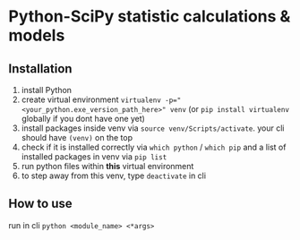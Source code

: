 # Python-SciPy statistic calculations & models

## Installation
1. install Python
2. create virtual environment `virtualenv -p="<your_python.exe_version_path_here>" venv` (or `pip install virtualenv` globally if you dont have one yet)
3. install packages inside venv via `source venv/Scripts/activate`. your cli should have `(venv)` on the top
4. check if it is installed correctly via `which python` / `which pip` and a list of installed packages in venv via `pip list`
5. run python files within **this** virtual environment
6. to step away from this venv, type `deactivate` in cli

## How to use
run in cli `python <module_name> <*args>`
